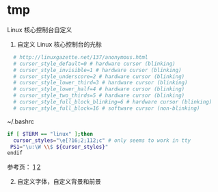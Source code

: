# tmp
Linux 核心控制台自定义
1. 自定义 Linux 核心控制台的光标

```bash
  # http://linuxgazette.net/137/anonymous.html
  # cursor_style_default=0 # hardware cursor (blinking)
  # cursor_style_invisible=1 # hardware cursor (blinking)
  # cursor_style_underscore=2 # hardware cursor (blinking)
  # cursor_style_lower_third=3 # hardware cursor (blinking)
  # cursor_style_lower_half=4 # hardware cursor (blinking)
  # cursor_style_two_thirds=5 # hardware cursor (blinking)
  # cursor_style_full_block_blinking=6 # hardware cursor (blinking)
  # cursor_style_full_block=16 # software cursor (non-blinking)
```

~/.bashrc
```bash
if [ $TERM == "linux" ];then
  cursor_styles="\e[?16;2;112;c" # only seems to work in tty
 PS1="\u:\W \\$ ${cursor_styles}"
endif
```

参考页：
[1](http://www.bashguru.com/2010/01/shell-colors-colorizing-shell-scripts.html)
[2](http://linuxgazette.net/137/anonymous.html)

2. 自定义字体，自定义背景和前景

